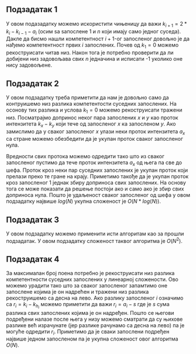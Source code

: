 ## Подзадатак 1
У овом подазадатку можемо искористити чињеницу да важи $k_{i+1}=2*k_{i}-k_{i-1}-a_{i}$ (осим ѕа ѕапослене 1 и $n$ који имају само једног суседа). Дакле да бисмо нашли компетентност $i+1$-ог запосленог довољно је да нађемо компетентност првих $i$ запослених. Почев од $k_{1}=0$ можемо рекоструисати читав низ. Након тога је потребно проверити да ли добијени низ задовољава свих $n$ једначина и исписати -1 уколико оне нису задовољене.

## Подзадатак 2
У овом подзадатку треба приметити да нам је довољно само да контруишемо низ разлика компетентости суседних запослених. На осонову тих разлика и услова $k_{1}=0$ можемо рекоструисати тражени низ. Посматрајмо допринос неког пара запослених $x$ и $y$ као проток интензитета $k_{x}-k_{y}$ који тече од запосленог $x$ ка запосленом $y$. Ако замислимо да у сваког запосленог $x$ улази неки проток интензитета $a_{x}$ са стране можемо обезбедити да је укупан проток сваког запосленог нула.

Вредности свих протока можемо одредити тако што из сваког запосленог пустимо да тече проток интензитета $a_{x}$ од њега па све до шефа. Проток кроз неки пар суседних запослених је укупан проток који прелази преко те гране на крају. Приметимо такође да је укупан проток кроз запосленог 1 једнак збиру доприноса свих запослених. На основу тога се може показати да решење постоји ако и само ако је збир свих доприноса нула. Пошто је удаљеност сваког запосленог од шефа у овом подзадатку највише $log(N)$ укупна сложеност је $O(N*log(N))$.

## Подзадатак 3
У овом подзадатку можемо применити исти алгоритам као за прошли подзадатак. У овом подзадатку сложеност таквог алгоритма је $O(N^2)$.

## Подзадатак 4
За максималан број поена потребно је рекоструисати низ разлика компетентности суседних запослених у линеарној сложености. Ово можемо урадити тако што за сваког запосленог запамтимо оне запослене којима је он надрећен и тражени низ разлика рекоструишемо са десна на лево.
Ако разлику запосленог $i$ означимо са $r_{i}=k_{i}-k_{h_i}$ можемо приметити да важи $r_{i}=a_{i}-s$ где је $s$ сума разлика свих запослених којима је он надређен. Пошто се његови подређени налазе после њега у низу можемо сматрати да су њихове разлике већ израчунате (јер разлике рачунамо са десна на лево) па је могуће одредити $r_{i}$. Приметимо да је сваки запослени подређен највише једном запосленом па је укупна сложеност овог алгоритма $O(N)$.
